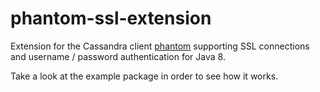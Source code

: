 phantom-ssl-extension
=====================

Extension for the Cassandra client [phantom](https://github.com/websudos/phantom) supporting SSL connections and username / password authentication for Java 8.

Take a look at the example package in order to see how it works.
